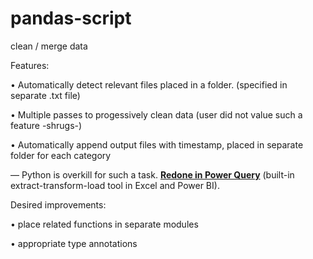 # pandas-script
clean / merge data

Features:

• Automatically detect relevant files placed in a folder. (specified in separate .txt file)

• Multiple passes to progessively clean data (user did not value such a feature -shrugs-)

• Automatically append output files with timestamp, placed in separate folder for each category

— Python is overkill for such a task. [**Redone in Power Query**](https://github.com/2jacobtan/Power-Query-M) (built-in extract-transform-load tool in Excel and Power BI).

Desired improvements:

• place related functions in separate modules

• appropriate type annotations
